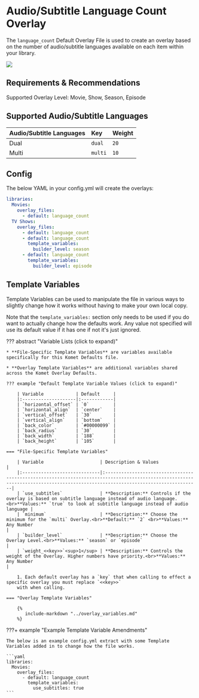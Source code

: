 # Audio/Subtitle Language Count Overlay

The `language_count` Default Overlay File is used to create an overlay based on the number of audio/subtitle languages 
available on each item within your library.

![](images/language_count.png)

## Requirements & Recommendations

Supported Overlay Level: Movie, Show, Season, Episode

## Supported Audio/Subtitle Languages

| Audio/Subtitle Languages | Key     | Weight |
|:-------------------------|:--------|:-------|
| Dual                     | `dual`  | `20`   |
| Multi                    | `multi` | `10`   |

## Config

The below YAML in your config.yml will create the overlays:

```yaml
libraries:
  Movies:
    overlay_files:
      - default: language_count
  TV Shows:
    overlay_files:
      - default: language_count
      - default: language_count
        template_variables:
          builder_level: season
      - default: language_count
        template_variables:
          builder_level: episode
```

## Template Variables

Template Variables can be used to manipulate the file in various ways to slightly change how it works without having to 
make your own local copy.

Note that the `template_variables:` section only needs to be used if you do want to actually change how the defaults 
work. Any value not specified will use its default value if it has one if not it's just ignored.

??? abstract "Variable Lists (click to expand)"

    * **File-Specific Template Variables** are variables available specifically for this Komet Defaults file.

    * **Overlay Template Variables** are additional variables shared across the Komet Overlay Defaults.

    ??? example "Default Template Variable Values (click to expand)"

        | Variable            | Default     |
        |:--------------------|:------------|
        | `horizontal_offset` | `0`         |
        | `horizontal_align`  | `center`    |
        | `vertical_offset`   | `30`        |
        | `vertical_align`    | `bottom`    |
        | `back_color`        | `#00000099` |
        | `back_radius`       | `30`        |
        | `back_width`        | `188`       |
        | `back_height`       | `105`       |
        
    === "File-Specific Template Variables"

        | Variable                     | Description & Values                                                                                                                                                           |
        |:-----------------------------|:-------------------------------------------------------------------------------------------------------------------------------------------------------------------------------|
        | `use_subtitles`              | **Description:** Controls if the overlay is based on subtitle language instead of audio language.<br>**Values:** `true` to look at subtitle language instead of audio language |
        | `minimum`                    | **Description:** Choose the minimum for the `multi` Overlay.<br>**Default:** `2` <br>**Values:** Any Number                                                                    |
        | `builder_level`              | **Description:** Choose the Overlay Level.<br>**Values:** `season` or `episode`                                                                                                |
        | `weight_<<key>>`<sup>1</sup> | **Description:** Controls the weight of the Overlay. Higher numbers have priority.<br>**Values:** Any Number                                                                   |

        1. Each default overlay has a `key` that when calling to effect a specific overlay you must replace `<<key>>` 
        with when calling.

    === "Overlay Template Variables"

        {%
           include-markdown "../overlay_variables.md"
        %}
    
???+ example "Example Template Variable Amendments"

    The below is an example config.yml extract with some Template Variables added in to change how the file works.
    
    ```yaml
    libraries:
      Movies:
        overlay_files:
          - default: language_count
            template_variables:
              use_subtitles: true
    ```
